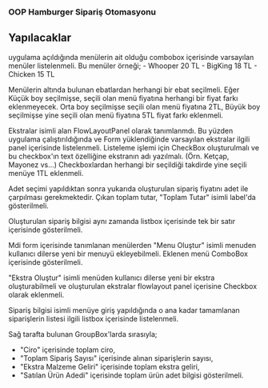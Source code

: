 ﻿### OOP Hamburger Sipariş Otomasyonu

## Yapılacaklar

uygulama açıldığında menülerin ait olduğu combobox içerisinde varsayılan menüler listelenmeli. Bu menüler örneği;
	- Whooper 20 TL
	- BigKing 18 TL
	- Chicken 15 TL

Menülerin altında bulunan ebatlardan herhangi bir ebat seçilmeli. Eğer Küçük boy seçilmişse, seçili olan menü fiyatına herhangi bir fiyat farkı eklenmeyecek. Orta boy seçilmişse seçili olan menü fiyatına 2TL, Büyük boy seçilmişse yine seçili olan menü fiyatına 5TL fiyat farkı eklenmeli.

Ekstralar isimli alan FlowLayoutPanel olarak tanımlanmdı. Bu yüzden uygulama çalıştırıldığında ve Form yüklendiğinde varsayılan ekstralar ilgili panel içerisinde listelenmeli. Listeleme işlemi için CheckBox oluşturulmalı ve bu checkbox'ın text özelliğine ekstranın adı yazılmalı. (Örn. Ketçap, Mayonez vs...) Checkboxlardan herhangi bir seçildiği takdirde yine seçili menüye 1TL eklenmeli.

Adet seçimi yapıldıktan sonra yukarıda oluşturulan sipariş fiyatını adet ile çarpılması gerekmektedir. Çıkan toplam tutar, "Toplam Tutar" isimli label'da  gösterilmeli.

Oluşturulan sipariş bilgisi aynı zamanda listbox içerisinde tek bir satır içerisinde gösterilmeli.

Mdi form içerisinde tanımlanan menülerden "Menu Oluştur" isimli menuden kullanıcı dilerse yeni bir menuyü ekleyebilmeli. Eklenen menü ComboBox içerisinde gösterilmeli.

"Ekstra Oluştur" isimli menüden kullanıcı dilerse yeni bir ekstra oluşturabilmeli ve oluşturulan ekstralar flowlayout panel içerisine Checkbox olarak eklenmeli.

Sipariş bilgisi isimli menüye giriş yapıldığında o ana kadar tamamlanan siparişlerin listesi ilgili listbox içerisinde listelenmeli. 

Sağ tarafta bulunan GroupBox'larda sırasıyla;
- "Ciro" içerisinde toplam ciro,
- "Toplam Sipariş Sayısı" içerisinde alınan siparişlerin sayısı,
- "Ekstra Malzeme Geliri" içerisinde toplam ekstra geliri,
- "Satılan Ürün Adedi" içerisinde toplam ürün adet bilgisi gösterilmeli.




